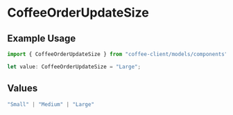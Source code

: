 # CoffeeOrderUpdateSize

## Example Usage

```typescript
import { CoffeeOrderUpdateSize } from "coffee-client/models/components";

let value: CoffeeOrderUpdateSize = "Large";
```

## Values

```typescript
"Small" | "Medium" | "Large"
```